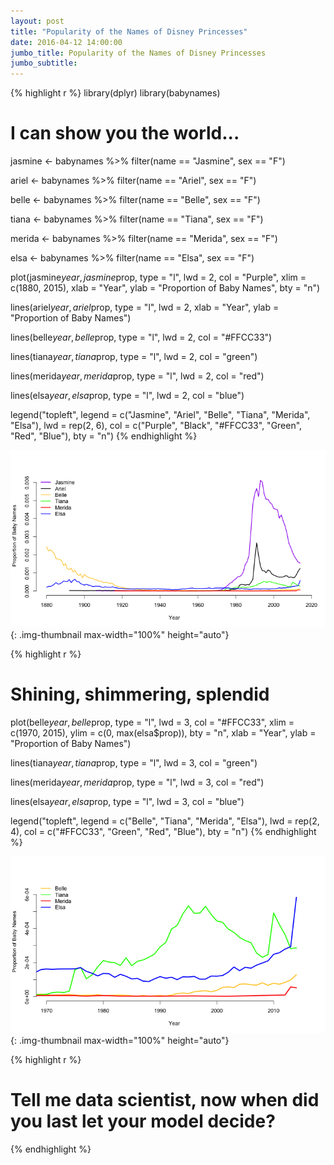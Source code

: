```yaml
---
layout: post
title: "Popularity of the Names of Disney Princesses"
date: 2016-04-12 14:00:00
jumbo_title: Popularity of the Names of Disney Princesses
jumbo_subtitle:
---
```



{% highlight r %}
library(dplyr)
library(babynames)

# I can show you the world...

jasmine <- babynames %>%
  filter(name == "Jasmine", sex == "F")

ariel <- babynames %>%
  filter(name == "Ariel", sex == "F")

belle <- babynames %>%
  filter(name == "Belle", sex == "F")

tiana <- babynames %>%
  filter(name == "Tiana", sex == "F")

merida <- babynames %>%
  filter(name == "Merida", sex == "F")

elsa <- babynames %>%
  filter(name == "Elsa", sex == "F")

plot(jasmine$year, jasmine$prop, type = "l", lwd = 2,
     col = "Purple", xlim = c(1880, 2015), xlab = "Year", 
     ylab = "Proportion of Baby Names", bty = "n")

lines(ariel$year, ariel$prop, type = "l", lwd = 2,
     xlab = "Year", ylab = "Proportion of Baby Names")

lines(belle$year, belle$prop, type = "l", lwd = 2,
     col = "#FFCC33")

lines(tiana$year, tiana$prop, type = "l", lwd = 2,
     col = "green")

lines(merida$year, merida$prop, type = "l", lwd = 2,
     col = "red")

lines(elsa$year, elsa$prop, type = "l", lwd = 2,
     col = "blue")

legend("topleft", legend = c("Jasmine", "Ariel", "Belle",
                             "Tiana", "Merida", "Elsa"),
       lwd = rep(2, 6), col = c("Purple", "Black", "#FFCC33",
                                "Green", "Red", "Blue"),
       bty = "n")
{% endhighlight %}

![center](/img/2016-04-12-Popularity-of-the-Names-of-Disney-Princesses/unnamed-chunk-1-1.png){: .img-thumbnail max-width="100%" height="auto"}

{% highlight r %}
# Shining, shimmering, splendid

plot(belle$year, belle$prop, type = "l", lwd = 3,
      col = "#FFCC33", xlim = c(1970, 2015),
     ylim = c(0, max(elsa$prop)), bty = "n",
     xlab = "Year", 
     ylab = "Proportion of Baby Names")

lines(tiana$year, tiana$prop, type = "l", lwd = 3,
      col = "green")

lines(merida$year, merida$prop, type = "l", lwd = 3,
      col = "red")

lines(elsa$year, elsa$prop, type = "l", lwd = 3,
      col = "blue")

legend("topleft", legend = c("Belle",
                             "Tiana", "Merida", "Elsa"),
       lwd = rep(2, 4), col = c("#FFCC33",
                                "Green", "Red", "Blue"),
       bty = "n")
{% endhighlight %}

![center](/img/2016-04-12-Popularity-of-the-Names-of-Disney-Princesses/unnamed-chunk-1-2.png){: .img-thumbnail max-width="100%" height="auto"}

{% highlight r %}
# Tell me data scientist, now when did you last let your model decide?
{% endhighlight %}

